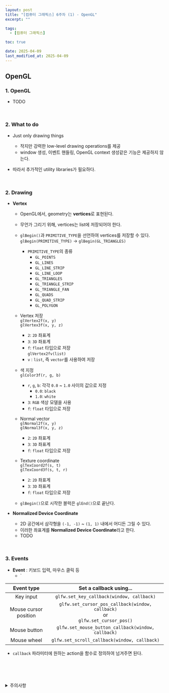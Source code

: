 ```yaml
---
layout: post
title: "[컴퓨터 그래픽스] 6주차 (1) - OpenGL"
excerpt: ""

tags:
  - [컴퓨터 그래픽스]

toc: true

date: 2025-04-09
last_modified_at: 2025-04-09
---
```

## OpenGL
### 1. OpenGL
- TODO  

<br>

### 2. What to do
- Just only drawing things
  - 작지만 강력한 low-level drawing operations를 제공
  - window 생성, 이벤트 핸들링, OpenGL context 생성같은 기능은 제공하지 않는다.

- 따라서 추가적인 utility libraries가 필요하다.  

<br>

### 2. Drawing
- **Vertex**
  - OpenGL에서, geometry는 **vertices**로 표현된다.

  - 무언가 그리기 위해, vertices는 list에 저장되어야 한다.  

  - `glBegin()`과 `PRIMITIVE_TYPE`을 선언하여 vertices를 저장할 수 있다.  
  `glBegin(PRIMITIVE_TYPE)` -> `glBegin(GL_TRIANGLES)`  
    - `PRIMITIVE_TYPE`의 종류
      - `GL_POINTS`
      - `GL_LINES`
      - `GL_LINE_STRIP`
      - `GL_LINE_LOOP`
      - `GL_TRIANGLES`
      - `GL_TRIANGLE_STRIP`
      - `GL_TRIANGLE_FAN`
      - `GL_QUADS`
      - `GL_QUAD_STRIP`
      - `GL_POLYGON`
  
  - Vertex 저장  
  `glVertex2f(x, y)`  
  `glVertex3f(x, y, z)`  
    - `2`: `2D` 좌표계
    - `3`: `3D` 좌표계
    - `f`: `float` 타입으로 저장   
  `glVertex2fv(list)`  
    - `v` : `list`, 즉 `vector`를 사용하여 저장  

  - 색 지정  
  `glColor3f(r, g, b)`  
    - `r`, `g`, `b`: 각각 `0.0` ~ `1.0` 사이의 값으로 지정  
      - `0.0`: `black`  
      - `1.0`: `white`  
    - `3`: `RGB` 색상 모델을 사용  
    - `f`: `float` 타입으로 저장  

  - Normal vector  
  `glNormal2f(x, y)`  
  `glNormal3f(x, y, z)`  
    - `2`: `2D` 좌표계
    - `3`: `3D` 좌표계
    - `f`: `float` 타입으로 저장  

  - Texture coordinate  
  `glTexCoord2f(s, t)`  
  `glTexCoord3f(s, t, r)`  
    - `2`: `2D` 좌표계
    - `3`: `3D` 좌표계
    - `f`: `float` 타입으로 저장  

  - `glBegin()`으로 시작한 블럭은 `glEnd()`으로 끝난다.  

- **Normalized Device Coordinate**
  - 2D 공간에서 삼각형을 `(-1, -1)` ~ `(1, 1)` 내에서 어디든 그릴 수 있다.  
  - 이러한 좌표계를 **Normalized Device Coordinate**라고 한다.  
  - TODO  

<br>

### 3. Events
- **Event** : 키보드 입력, 마우스 클릭 등
  - `

|Event type|Set a callback using...|
|:---:|:---:|
|Key input|`glfw.set_key_callback(window, callback)`|
|Mouse cursor position|`glfw.set_cursor_pos_callback(window, callback)`<br>or<br>`glfw.set_cursor_pos()`|
|Mouse button|`glfw.set_mouse_button_callback(window, callback)`|
|Mouse wheel|`glfw.set_scroll_callback(window, callback)`|  

- `callback` 파라미터에 원하는 action을 함수로 정의하여 넘겨주면 된다.  

<br>
<br>
<br>
<br>
<details>
<summary>주의사항</summary>
<div markdown="1">

이 포스팅은 강원대학교 김종민 교수님의 컴퓨터 그래픽스 수업을 들으며 내용을 정리 한 것입니다.  
수업 내용에 대한 저작권은 교수님께 있으니,  
다른 곳으로의 무분별한 내용 복사를 자제해 주세요.

</div>
</details> 